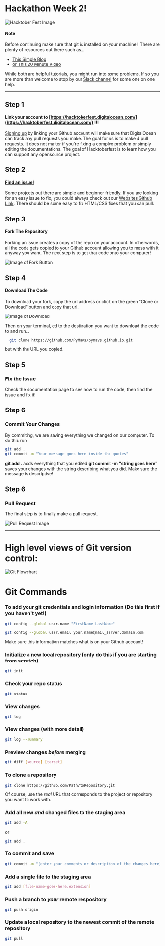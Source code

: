 # Hackathon Week 2!

![Hacktober Fest Image](https://user-images.githubusercontent.com/121322/45653341-78d1c000-ba8c-11e8-9497-2855130c0634.png)

#### Note
Before continuing make sure that git is installed on your machine!!
There are plenty of resources out there such as...

- [This Simple Blog](https://gist.github.com/derhuerst/1b15ff4652a867391f03)
- [or This 20 Minute Video](https://www.youtube.com/watch?v=J_Clau1bYco)

While both are helpful tutorials, you might run into some problems. If so you are more than welcome to stop by our [Slack channel](https://pymavs.slack.com/join/shared_invite/enQtNDU2MzEwODEyMjE1LWQ1MzcxOTgwNDMwOWVlY2U3MTJjNjIzZGYyNjQxZDgwMTVjOGEwMzNiZjcxYTgxNDE5NWQ4NGVkNjM0MWY4OTI) for some one on one help.

---

## Step 1
#### Link your account to [https://hacktoberfest.digitalocean.com/](https://hacktoberfest.digitalocean.com/) !!!

[Signing up](https://hacktoberfest.digitalocean.com/) by linking your Github account will make sure that DigitalOcean can track any pull requests you make. The goal for us is to make 4 pull requests. It does not matter if you're fixing a complex problem or simply editing the documentations. The goal of Hacktoberfest is to learn how you can support any opensource project.




## Step 2
#### [Find an issue!](https://github.com/search?q=label:hacktoberfest+state:open+type:issue)

Some projects out there are simple and beginner friendly. If you are looking for an easy issue to fix, you could always check out our [Websites Github Link](https://github.com/PyMavs/pymavs.github.io). There should be some easy to fix HTML/CSS fixes that you can pull.




## Step 3
#### Fork The Repository

Forking an issue creates a copy of the repo on your account. In otherwords, all the code gets copied to your Github account allowing you to mess with it anyway you want. The next step is to get that code onto your computer!

![Image of Fork Button](http://readme-pics.s3.amazonaws.com/fork_button.jpg)




## Step 4
#### Download The Code

To download your fork, copy the url address or click on the green "Clone or Download" button and copy that url.

![Image of Download](https://help.github.com/assets/images/help/repository/remotes-url.png)


Then on your terminal, cd to the destination you want to download the code to and run...

``` bash
  git clone https://github.com/PyMavs/pymavs.github.io.git
```
but with the URL you copied.



## Step 5
### Fix the issue

Check the documentation page to see how to run the code, then find the issue and fix it!



## Step 6
### Commit Your Changes

By commiting, we are saving everything we changed on our computer. To do this run

``` bash
git add .
git commit -m "Your message goes here inside the quotes"
```
**git add .** adds everything that you edited
**git commit -m "string goes here"** saves your changes with the string describing what you did. Make sure the message is descriptive!



## Step 6
### Pull Request

The final step is to finally make a pull request.

![Pull Request Image](http://s3itch.paperplanes.de/travis-ci_travis-ci.github.com_at_mm-pull-requests-workflow-20120813-103348.png)



---
# High level views of Git version control:

![Git Flowchart](https://i.stack.imgur.com/nWYnQ.png)


# Git Commands

### To add your git credentials and login information (Do this first if you haven't yet!)
``` bash
git config --global user.name "FirstName LastName"

git config --global user.email your.name@mail_server.domain.com
```
Make sure this information matches what is on your Github account!

### Initialize a new local repository (only do this if you are starting from scratch)
``` bash
git init
```

### Check your repo status
``` bash
git status
```

### View changes
``` bash
git log
```

### View changes (with more detail)
``` bash
git log --summary
```

### Preview changes *before* merging
``` bash
git diff [source] [target]
```

### To clone a repository
``` bash
git clone https://github.com/Path/toRepository.git
```
Of course, use the *real* URL that corresponds to the project or repository you want to work with.

### Add all new *and* changed files to the staging area
``` bash
git add -A
```
or
``` bash 
git add .
```

### To commit and save
``` bash
git commit -m "[enter your comments or description of the changes here]"
```

### Add a single file to the staging area
``` bash
git add [file-name-goes-here.extension]
```

### Push a branch to *your* remote respository
``` bash
git push origin
```

### Update a local repository to the newest commit of the remote repository
``` bash
git pull
```

